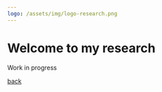 ```yaml
---
logo: /assets/img/logo-research.png
---
```


# Welcome to my research

Work in progress

[back](./)
